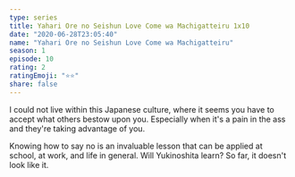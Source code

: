 ```yaml
---
type: series
title: Yahari Ore no Seishun Love Come wa Machigatteiru 1x10
date: "2020-06-28T23:05:40"
name: "Yahari Ore no Seishun Love Come wa Machigatteiru"
season: 1
episode: 10
rating: 2
ratingEmoji: "⭐️⭐️"
share: false
---
```


I could not live within this Japanese culture, where it seems you have to accept what others bestow upon you. Especially when it's a pain in the ass and they're taking advantage of you.

Knowing how to say no is an invaluable lesson that can be applied at school, at work, and life in general. Will Yukinoshita learn? So far, it doesn't look like it.

